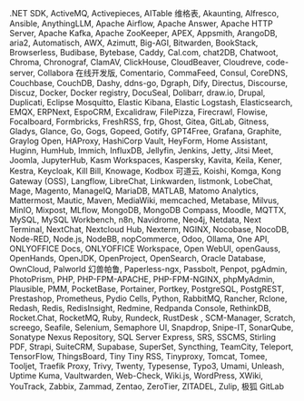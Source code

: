 .NET SDK, ActiveMQ, Activepieces, AITable 维格表, Akaunting, Alfresco, Ansible, AnythingLLM, Apache Airflow, Apache Answer, Apache HTTP Server, Apache Kafka, Apache ZooKeeper, APEX, Appsmith, ArangoDB, aria2, Automatisch, AWX, Azimutt, Big-AGI, Bitwarden, BookStack, Browserless, Budibase, Bytebase, Caddy, Cal.com, chat2DB, Chatwoot, Chroma, Chronograf, ClamAV, ClickHouse, CloudBeaver, Cloudreve, code-server, Collabora 在线开发版, Comentario, CommaFeed, Consul, CoreDNS, Couchbase, CouchDB, Dashy, ddns-go, Dgraph, Dify, Directus, Discourse, Discuz, Docker, Docker registry, DocuSeal, Dolibarr, draw.io, Drupal, Duplicati, Eclipse Mosquitto, Elastic Kibana, Elastic Logstash, Elasticsearch, EMQX, ERPNext, EspoCRM, Excalidraw, FilePizza, Firecrawl, Flowise, Focalboard, Formbricks, FreshRSS, frp, Ghost, Gitea, GitLab, Gitness, Gladys, Glance, Go, Gogs, Gopeed, Gotify, GPT4Free, Grafana, Graphite, Graylog Open, HAProxy, HashiCorp Vault, HeyForm, Home Assistant, Huginn, HumHub, Immich, InfluxDB, Jellyfin, Jenkins, Jetty, Jitsi Meet, Joomla, JupyterHub, Kasm Workspaces, Kaspersky, Kavita, Keila, Kener, Kestra, Keycloak, Kill Bill, Knowage, Kodbox 可道云, Koishi, Komga, Kong Gateway (OSS), Langflow, LibreChat, Linkwarden, listmonk, LobeChat, Mage, Magento, ManageIQ, MariaDB, MATLAB, Matomo Analytics, Mattermost, Mautic, Maven, MediaWiki, memcached, Metabase, Milvus, MinIO, Mixpost, MLflow, MongoDB, MongoDB Compass, Moodle, MQTTX, MySQL, MySQL Workbench, n8n, Navidrome, Neo4j, Netdata, Next Terminal, NextChat, Nextcloud Hub, Nexterm, NGINX, Nocobase, NocoDB, Node-RED, Node.js, NodeBB, nopCommerce, Odoo, Ollama, One API, ONLYOFFICE Docs, ONLYOFFICE Workspace, Open WebUI, openGauss, OpenHands, OpenJDK, OpenProject, OpenSearch, Oracle Database, OwnCloud, Palworld 幻兽帕鲁, Paperless-ngx, Passbolt, Penpot, pgAdmin, PhotoPrism, PHP, PHP-FPM-APACHE, PHP-FPM-NGINX, phpMyAdmin, Plausible, PMM, PocketBase, Portainer, Portkey, PostgreSQL, PostgREST, Prestashop, Prometheus, Pydio Cells, Python, RabbitMQ, Rancher, Rclone, Redash, Redis, RedisInsight, Redmine, Redpanda Console, RethinkDB, Rocket.Chat, RocketMQ, Ruby, Rundeck, RustDesk , SCM-Manager, Scratch, screego, Seafile, Selenium, Semaphore UI, Snapdrop, Snipe-IT, SonarQube, Sonatype Nexus Repository, SQL Server Express, SRS, SSCMS, Stirling PDF, Strapi, SuiteCRM, Supabase, SuperSet, Syncthing, TeamCity, Teleport, TensorFlow, ThingsBoard, Tiny Tiny RSS, Tinyproxy, Tomcat, Tomee, Tooljet, Traefik Proxy, Trivy, Twenty, Typesense, Typo3, Umami, Unleash, Uptime Kuma, Vaultwarden, Web-Check, Wiki.js, WordPress, XWiki, YouTrack, Zabbix, Zammad, Zentao, ZeroTier, ZITADEL, Zulip, 极狐 GitLab
